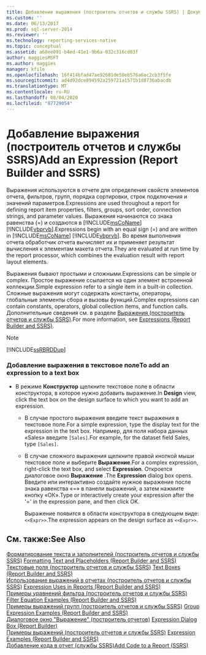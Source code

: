 ```yaml
---
title: Добавление выражения (построитель отчетов и службы SSRS) | Документы Майкрософт
ms.custom: ''
ms.date: 06/13/2017
ms.prod: sql-server-2014
ms.reviewer: ''
ms.technology: reporting-services-native
ms.topic: conceptual
ms.assetid: a60ee091-b4ed-41e1-9b6a-032c316cd03f
author: maggiesMSFT
ms.author: maggies
manager: kfile
ms.openlocfilehash: 16f414bfad47ae92681de50eb576a6ac2cb3f5fe
ms.sourcegitcommit: ad4d92dce894592a259721a1571b1d8736abacdb
ms.translationtype: MT
ms.contentlocale: ru-RU
ms.lasthandoff: 08/04/2020
ms.locfileid: "87729054"
---
```

# <a name="add-an-expression-report-builder-and-ssrs"></a><span data-ttu-id="5fe79-102">Добавление выражения (построитель отчетов и службы SSRS)</span><span class="sxs-lookup"><span data-stu-id="5fe79-102">Add an Expression (Report Builder and SSRS)</span></span>
  <span data-ttu-id="5fe79-103">Выражения используются в отчете для определения свойств элементов отчета, фильтров, групп, порядка сортировки, строк подключения и значений параметров.</span><span class="sxs-lookup"><span data-stu-id="5fe79-103">Expressions are used throughout a report for defining report item properties, filters, groups, sort order, connection strings, and parameter values.</span></span> <span data-ttu-id="5fe79-104">Выражения начинаются со знака равенства (=) и создаются в [!INCLUDE[msCoName](../../includes/msconame-md.md)] [!INCLUDE[vbprvb](../../includes/vbprvb-md.md)].</span><span class="sxs-lookup"><span data-stu-id="5fe79-104">Expressions begin with an equal sign (=) and are written in [!INCLUDE[msCoName](../../includes/msconame-md.md)] [!INCLUDE[vbprvb](../../includes/vbprvb-md.md)].</span></span> <span data-ttu-id="5fe79-105">Во время выполнения отчета обработчик отчета вычисляет их и применяет результат вычисления к элементам макета отчета.</span><span class="sxs-lookup"><span data-stu-id="5fe79-105">They are evaluated at run time by the report processor, which combines the evaluation result with report layout elements.</span></span>  
  
 <span data-ttu-id="5fe79-106">Выражения бывают простыми и сложными.</span><span class="sxs-lookup"><span data-stu-id="5fe79-106">Expressions can be simple or complex.</span></span> <span data-ttu-id="5fe79-107">Простое выражение ссылается на один элемент встроенной коллекции.</span><span class="sxs-lookup"><span data-stu-id="5fe79-107">Simple expression refer to a single item in a built-in collection.</span></span> <span data-ttu-id="5fe79-108">Сложные выражения могут содержать константы, операторы, глобальные элементы сбора и вызовы функций.</span><span class="sxs-lookup"><span data-stu-id="5fe79-108">Complex expressions can contain constants, operators, global collection items, and function calls.</span></span> <span data-ttu-id="5fe79-109">Дополнительные сведения см. в разделе [Выражения (построитель отчетов и службы SSRS)](expressions-report-builder-and-ssrs.md).</span><span class="sxs-lookup"><span data-stu-id="5fe79-109">For more information, see [Expressions &#40;Report Builder and SSRS&#41;](expressions-report-builder-and-ssrs.md).</span></span>  
  
> [!NOTE]  
>  [!INCLUDE[ssRBRDDup](../../includes/ssrbrddup-md.md)]  
  
### <a name="to-add-an-expression-to-a-text-box"></a><span data-ttu-id="5fe79-110">Добавление выражения в текстовое поле</span><span class="sxs-lookup"><span data-stu-id="5fe79-110">To add an expression to a text box</span></span>  
  
-   <span data-ttu-id="5fe79-111">В режиме **Конструктор** щелкните текстовое поле в области конструктора, в которое нужно добавить выражение.</span><span class="sxs-lookup"><span data-stu-id="5fe79-111">In **Design** view, click the text box on the design surface to which you want to add an expression.</span></span>  
  
    -   <span data-ttu-id="5fe79-112">В случае простого выражения введите текст выражения в текстовое поле.</span><span class="sxs-lookup"><span data-stu-id="5fe79-112">For a simple expression, type the display text for the expression in the text box.</span></span> <span data-ttu-id="5fe79-113">Например, для поля набора данных «Sales» введите `[Sales]`.</span><span class="sxs-lookup"><span data-stu-id="5fe79-113">For example, for the dataset field Sales, type `[Sales]`.</span></span>  
  
    -   <span data-ttu-id="5fe79-114">В случае сложного выражения щелкните правой кнопкой мыши текстовое поле и выберите **Выражение**.</span><span class="sxs-lookup"><span data-stu-id="5fe79-114">For a complex expression, right-click the text box, and select **Expression**.</span></span> <span data-ttu-id="5fe79-115">Откроется диалоговое окно **Выражение** .</span><span class="sxs-lookup"><span data-stu-id="5fe79-115">The **Expression** dialog box opens.</span></span> <span data-ttu-id="5fe79-116">Введите или интерактивно создайте нужное выражение после знака равенства «=» в панели выражений, а затем нажмите кнопку «ОК».</span><span class="sxs-lookup"><span data-stu-id="5fe79-116">Type or interactively create your expression after the '=' in the expression pane, and then click OK.</span></span>  
  
         <span data-ttu-id="5fe79-117">Выражение появится в области конструктора в следующем виде: `<<Expr>>`.</span><span class="sxs-lookup"><span data-stu-id="5fe79-117">The expression appears on the design surface as `<<Expr>>`.</span></span>  
  
## <a name="see-also"></a><span data-ttu-id="5fe79-118">См. также:</span><span class="sxs-lookup"><span data-stu-id="5fe79-118">See Also</span></span>  
 <span data-ttu-id="5fe79-119">[Форматирование текста и заполнителей (построитель отчетов и службы SSRS)](formatting-text-and-placeholders-report-builder-and-ssrs.md) </span><span class="sxs-lookup"><span data-stu-id="5fe79-119">[Formatting Text and Placeholders &#40;Report Builder and SSRS&#41;](formatting-text-and-placeholders-report-builder-and-ssrs.md) </span></span>  
 <span data-ttu-id="5fe79-120">[Текстовые поля (построитель отчетов и службы SSRS)](text-boxes-report-builder-and-ssrs.md) </span><span class="sxs-lookup"><span data-stu-id="5fe79-120">[Text Boxes &#40;Report Builder and SSRS&#41;](text-boxes-report-builder-and-ssrs.md) </span></span>  
 <span data-ttu-id="5fe79-121">[Использование выражений в отчетах (построитель отчетов и службы SSRS)](expression-uses-in-reports-report-builder-and-ssrs.md) </span><span class="sxs-lookup"><span data-stu-id="5fe79-121">[Expression Uses in Reports &#40;Report Builder and SSRS&#41;](expression-uses-in-reports-report-builder-and-ssrs.md) </span></span>  
 <span data-ttu-id="5fe79-122">[Примеры уравнений фильтра (построитель отчетов и службы SSRS)](filter-equation-examples-report-builder-and-ssrs.md) </span><span class="sxs-lookup"><span data-stu-id="5fe79-122">[Filter Equation Examples &#40;Report Builder and SSRS&#41;](filter-equation-examples-report-builder-and-ssrs.md) </span></span>  
 <span data-ttu-id="5fe79-123">[Примеры выражений групп &#40;построитель отчетов и службы SSRS&#41;](expression-examples-report-builder-and-ssrs.md) </span><span class="sxs-lookup"><span data-stu-id="5fe79-123">[Group Expression Examples &#40;Report Builder and SSRS&#41;](expression-examples-report-builder-and-ssrs.md) </span></span>  
 <span data-ttu-id="5fe79-124">[Диалоговое окно "Выражение" (построитель отчетов)](../expression-dialog-box-report-builder.md) </span><span class="sxs-lookup"><span data-stu-id="5fe79-124">[Expression Dialog Box &#40;Report Builder&#41;](../expression-dialog-box-report-builder.md) </span></span>  
 <span data-ttu-id="5fe79-125">[Примеры выражений (построитель отчетов и службы SSRS)](expression-examples-report-builder-and-ssrs.md) </span><span class="sxs-lookup"><span data-stu-id="5fe79-125">[Expression Examples &#40;Report Builder and SSRS&#41;](expression-examples-report-builder-and-ssrs.md) </span></span>  
 [<span data-ttu-id="5fe79-126">Добавление кода в отчет (службы SSRS)</span><span class="sxs-lookup"><span data-stu-id="5fe79-126">Add Code to a Report &#40;SSRS&#41;</span></span>](add-code-to-a-report-ssrs.md)  
  
  
